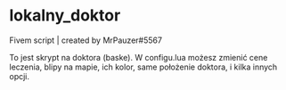 # lokalny_doktor
Fivem script | created by MrPauzer#5567


To jest skrypt na doktora (baske). 
W configu.lua możesz zmienić cene leczenia, blipy na mapie, ich kolor, same położenie doktora, i kilka innych opcji.
